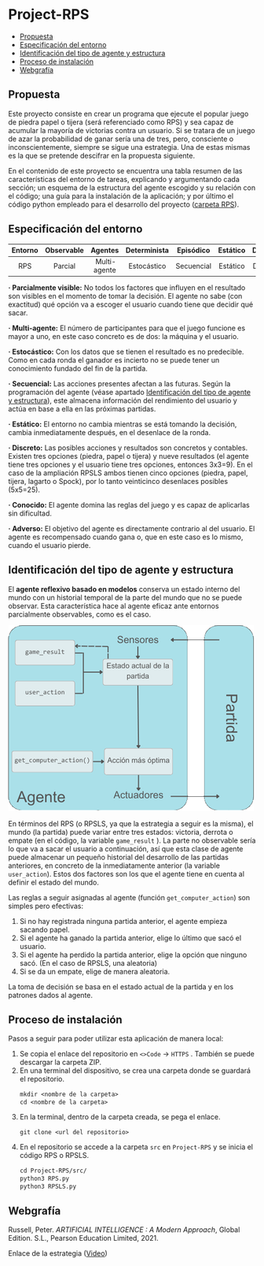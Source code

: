 Project-RPS
===========

* [Propuesta](#propuesta)
* [Especificación del entorno](#especificación-del-entorno)
* [Identificación del tipo de agente y estructura](#identificación-del-tipo-de-agente-y-estructura)
* [Proceso de instalación](#proceso-de-instalación)
* [Webgrafía](#webgrafía)

## Propuesta
Este proyecto consiste en crear un programa que ejecute el popular juego de piedra papel o tijera (será referenciado como RPS) y sea capaz de acumular la mayoría de victorias contra un usuario. Si se tratara de un juego de azar la probabilidad de ganar sería una de tres, pero, consciente o inconscientemente, siempre se sigue una estrategia. Una de estas mismas es la que se pretende descifrar en la propuesta siguiente.

En el contenido de este proyecto se encuentra una tabla resumen de las características del entorno de tareas, explicando y argumentando cada sección; un esquema de la estructura del agente escogido y su relación con el código; una guía para la instalación de la aplicación; y por último el código python empleado para el desarrollo del proyecto ([carpeta RPS](/src/RPS)).
## Especificación del entorno

Entorno | Observable | Agentes | Determinista | Episódico | Estático | Discreto | Conocido | Adverso |
:---: | :---: | :---: | :---: | :---: | :---: | :---: | :---: | :---: |
 RPS | Parcial | Multi-agente | Estocástico | Secuencial | Estático | Discreto |  Conocido | Adverso |

**· Parcialmente visible:**
	No todos los factores que influyen en el resultado son visibles en el momento de tomar la decisión. El agente no sabe (con exactitud) qué opción va a escoger el usuario cuando tiene que decidir qué sacar.

**· Multi-agente:**
	El número de participantes para que el juego funcione es mayor a uno, en este caso concreto es de dos: la máquina y el usuario.

**· Estocástico:**
	Con los datos que se tienen el resultado es no predecible. Como en cada ronda el ganador es incierto no se puede tener un conocimiento fundado del fin de la partida.

**· Secuencial:**
	Las acciones presentes afectan a las futuras. Según la programación del agente (véase apartado [Identificación del tipo de agente y estructura](#identificación-del-tipo-de-agente-y-estructura)), este almacena información del rendimiento del usuario y actúa en base a ella en las próximas partidas.

**· Estático:**
	El entorno no cambia mientras se está tomando la decisión, cambia inmediatamente después, en el desenlace de la ronda.

**· Discreto:**
	Las posibles acciones y resultados son concretos y contables. Existen tres opciones (piedra, papel o tijera) y nueve resultados (el agente tiene tres opciones y el usuario tiene tres opciones, entonces 3x3=9). En el caso de la ampliación RPSLS ambos tienen cinco opciones (piedra, papel, tijera, lagarto o Spock), por lo tanto veinticinco desenlaces posibles (5x5=25).

**· Conocido:**
	El agente domina las reglas del juego y es capaz de aplicarlas sin dificultad.

**· Adverso:**
	El objetivo del agente es directamente contrario al del usuario. El agente es recompensado cuando gana o, que en este caso es lo mismo, cuando el usuario pierde.

## Identificación del tipo de agente y estructura
El **agente reflexivo basado en modelos** conserva un estado interno del mundo con un historial temporal de la parte del mundo que no se puede observar. Esta característica hace al agente eficaz ante entornos parcialmente observables, como es el caso.

![Estructura del agente](./doc/AgenteRPS.png)

En términos del RPS (o RPSLS, ya que la estrategia a seguir es la misma), el mundo (la partida) puede variar entre tres estados: victoria, derrota o empate (en el código, la variable `game_result` ). La parte no observable sería lo que va a sacar el usuario a continuación, así que esta clase de agente puede almacenar un pequeño historial del desarrollo de las partidas anteriores, en concreto de la inmediatamente anterior (la variable `user_action`). Estos dos factores son los que el agente tiene en cuenta al definir el estado del mundo.

Las reglas a seguir asignadas al agente (función `get_computer_action`) son simples pero efectivas:
1. Si no hay registrada ninguna partida anterior, el agente empieza sacando papel.
2. Si el agente ha ganado la partida anterior, elige lo último que sacó el usuario.
3. Si el agente ha perdido la partida anterior, elige la opción que ninguno sacó. (En el caso de RPSLS, una aleatoria)
4. Si se da un empate, elige de manera aleatoria.

La toma de decisión se basa en el estado actual de la partida y en los patrones dados al agente.

## Proceso de instalación
Pasos a seguir para poder utilizar esta aplicación de manera local:

1. Se copia el enlace del repositorio en `<>Code` -> `HTTPS` . También se puede descargar la carpeta ZIP.
2. En una terminal del dispositivo, se crea una carpeta donde se guardará el repositorio.
	```
	mkdir <nombre de la carpeta>
	cd <nombre de la carpeta>
	```
3. En la terminal, dentro de la carpeta creada, se pega el enlace.
	```
	git clone <url del repositorio>
	```
4. En el repositorio se accede a la carpeta `src` en `Project-RPS` y se inicia el código RPS o RPSLS.
	```
	cd Project-RPS/src/
	python3 RPS.py
	python3 RPSLS.py
	```

## Webgrafía

Russell, Peter. _ARTIFICIAL INTELLIGENCE : A Modern Approach_, Global Edition. S.L., Pearson Education Limited, 2021.

Enlace de la estrategia ([Video](https://youtu.be/-p1Rsr5scDo?si=4lhIdhNIAH5_c54p))
